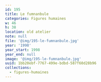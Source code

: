 ```yaml
---
id: 195
title: Le fumnanbule
categories: Figures humaines
w: 46
h: 38
location: old atelier
note: null
file: '@img/195-le-fumnanbule.jpg'
year: '1998'
year_start: 1998
year_end: null
image: '@img/195-le-fumnanbule.jpg'
uuid: 1bb20ebf-7767-499e-bdbd-587f60d28b96
collections:
  - figures-humaines
---
```


